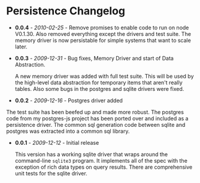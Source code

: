 # Persistence Changelog

 - **0.0.4** - *2010-02-25* - Remove promises to enable code to run on node V0.1.30. Also removed everything except the drivers and test suite.  The memory driver is now persistable for simple systems that want to scale later.

 - **0.0.3** - *2009-12-31* - Bug fixes, Memory Driver and start of Data Abstraction.

   A new memory driver was added with full test suite.  This will be used by the high-level data abstraction for temporary items that aren't really tables.  Also some bugs in the postgres and sqlite drivers were fixed.

 - **0.0.2** - *2009-12-16* - Postgres driver added

  The test suite has been beefed up and made more robust.  The postgres code from my postgres-js project has been ported over and included as a persistence driver.  The common sql generation code between sqlite and postgres was extracted into a common sql library.

 - **0.0.1** - *2009-12-12* - Initial release

   This version has a working sqlite driver that wraps around the command-line `sqlite3` program.  It implements all of the spec with the exception of rich data types on query results.  There are comprehensive unit tests for the sqlite driver.

